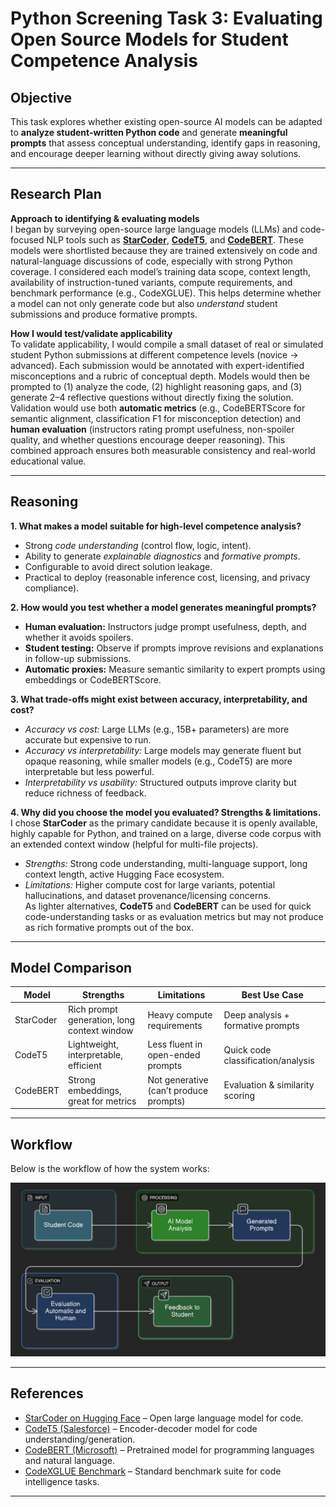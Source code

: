 # Python Screening Task 3: Evaluating Open Source Models for Student Competence Analysis

## Objective
This task explores whether existing open-source AI models can be adapted to **analyze student-written Python code** and generate **meaningful prompts** that assess conceptual understanding, identify gaps in reasoning, and encourage deeper learning without directly giving away solutions.

---

## Research Plan

**Approach to identifying & evaluating models**  
I began by surveying open-source large language models (LLMs) and code-focused NLP tools such as **[StarCoder](https://huggingface.co/bigcode/starcoder)**, **[CodeT5](https://huggingface.co/Salesforce/codet5-base)**, and **[CodeBERT](https://huggingface.co/microsoft/codebert-base)**. These models were shortlisted because they are trained extensively on code and natural-language discussions of code, especially with strong Python coverage. I considered each model’s training data scope, context length, availability of instruction-tuned variants, compute requirements, and benchmark performance (e.g., CodeXGLUE). This helps determine whether a model can not only generate code but also *understand* student submissions and produce formative prompts.

**How I would test/validate applicability**  
To validate applicability, I would compile a small dataset of real or simulated student Python submissions at different competence levels (novice → advanced). Each submission would be annotated with expert-identified misconceptions and a rubric of conceptual depth. Models would then be prompted to (1) analyze the code, (2) highlight reasoning gaps, and (3) generate 2–4 reflective questions without directly fixing the solution. Validation would use both **automatic metrics** (e.g., CodeBERTScore for semantic alignment, classification F1 for misconception detection) and **human evaluation** (instructors rating prompt usefulness, non-spoiler quality, and whether questions encourage deeper reasoning). This combined approach ensures both measurable consistency and real-world educational value.

---

##  Reasoning

**1. What makes a model suitable for high-level competence analysis?**  
- Strong *code understanding* (control flow, logic, intent).  
- Ability to generate *explainable diagnostics* and *formative prompts*.  
- Configurable to avoid direct solution leakage.  
- Practical to deploy (reasonable inference cost, licensing, and privacy compliance).  

**2. How would you test whether a model generates meaningful prompts?**  
- **Human evaluation:** Instructors judge prompt usefulness, depth, and whether it avoids spoilers.  
- **Student testing:** Observe if prompts improve revisions and explanations in follow-up submissions.  
- **Automatic proxies:** Measure semantic similarity to expert prompts using embeddings or CodeBERTScore.  

**3. What trade-offs might exist between accuracy, interpretability, and cost?**  
- *Accuracy vs cost:* Large LLMs (e.g., 15B+ parameters) are more accurate but expensive to run.  
- *Accuracy vs interpretability:* Large models may generate fluent but opaque reasoning, while smaller models (e.g., CodeT5) are more interpretable but less powerful.  
- *Interpretability vs usability:* Structured outputs improve clarity but reduce richness of feedback.  

**4. Why did you choose the model you evaluated? Strengths & limitations.**  
I chose **StarCoder** as the primary candidate because it is openly available, highly capable for Python, and trained on a large, diverse code corpus with an extended context window (helpful for multi-file projects).  
- *Strengths:* Strong code understanding, multi-language support, long context length, active Hugging Face ecosystem.  
- *Limitations:* Higher compute cost for large variants, potential hallucinations, and dataset provenance/licensing concerns.  
As lighter alternatives, **CodeT5** and **CodeBERT** can be used for quick code-understanding tasks or as evaluation metrics but may not produce as rich formative prompts out of the box.  

---

##  Model Comparison

| Model     | Strengths                                    | Limitations                      | Best Use Case                  |
|-----------|----------------------------------------------|-----------------------------------|--------------------------------|
| StarCoder | Rich prompt generation, long context window | Heavy compute requirements        | Deep analysis + formative prompts |
| CodeT5    | Lightweight, interpretable, efficient       | Less fluent in open-ended prompts | Quick code classification/analysis |
| CodeBERT  | Strong embeddings, great for metrics        | Not generative (can’t produce prompts) | Evaluation & similarity scoring |

---

##  Workflow

Below is the workflow of how the system works:

![Workflow Diagram](workflow.png)

---

## References
- [StarCoder on Hugging Face](https://huggingface.co/bigcode/starcoder) – Open large language model for code.  
- [CodeT5 (Salesforce)](https://huggingface.co/Salesforce/codet5-base) – Encoder-decoder model for code understanding/generation.  
- [CodeBERT (Microsoft)](https://huggingface.co/microsoft/codebert-base) – Pretrained model for programming languages and natural language.  
- [CodeXGLUE Benchmark](https://github.com/microsoft/CodeXGLUE) – Standard benchmark suite for code intelligence tasks.  

---

